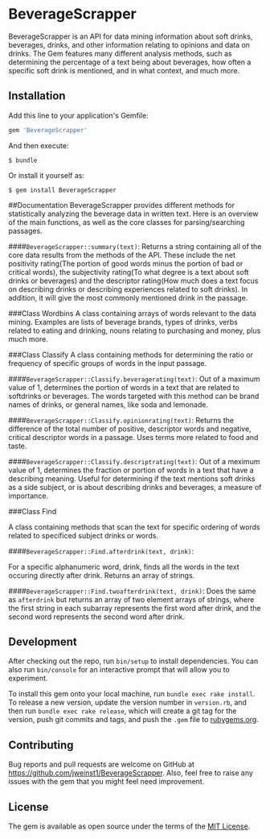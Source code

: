 # BeverageScrapper

BeverageScrapper is an API for data mining information about soft drinks, beverages, drinks, and other information relating to opinions and data on drinks.
The Gem features many different analysis methods, such as determining the percentage of a text being about beverages, how often a specific soft drink is mentioned, and in what context, and much more.

## Installation

Add this line to your application's Gemfile:

```ruby
gem 'BeverageScrapper'
```

And then execute:

    $ bundle

Or install it yourself as:

    $ gem install BeverageScrapper

##Documentation
BeverageScrapper provides different methods for statistically analyzing the beverage data in written text. Here is an overview of the main functions, as well as the core classes for parsing/searching passages.

####`BeverageScrapper::summary(text)`:
Returns a string containing all of the core data results from the methods of the API. These include the net positivity rating(The portion of good words minus the portion of bad or critical words), the subjectivity rating(To what degree is a text about soft drinks or beverages) and the descriptor rating(How much does a text focus on describing drinks or describing experiences related to soft drinks). In addition, it will give the most commonly mentioned drink in the passage.

###Class Wordbins
A class containing arrays of words relevant to the data mining. Examples are lists of beverage brands, types of drinks, verbs related to eating and drinking, nouns relating to purchasing and money, plus much more.

###Class Classify
A class containing methods for determining the ratio or frequency of specific groups of words in the input passage. 

####`BeverageScrapper::Classify.beveragerating(text)`:
Out of a maximum value of 1, determines the portion of words in a text that are related to softdrinks or beverages. The words targeted with this method can be brand names of drinks, or general names, like soda and lemonade.

####`BeverageScrapper::Classify.opinionrating(text)`:
Returns the difference of the total number of positive, descriptor words and negative, critical descriptor words in a passage. Uses terms more related to food and taste.

####`BeverageScrapper::Classify.descriptrating(text)`:
Out of a meximum value of 1, determines the fraction or portion of words in a text that have a describing meaning. Useful for determining if the text mentions soft drinks as a side subject, or is about describing drinks and beverages, a measure of importance.

###Class Find

A class containing methods that scan the text for specific ordering of words related to specificed subject drinks or words.

####`BeverageScrapper::Find.afterdrink(text, drink)`:

For a specific alphanumeric word, drink, finds all the words in the text occuring directly after drink. Returns an array of strings.

####`BeverageScrapper::Find.twoafterdrink(text, drink)`:
Does the same as `afterdrink` but returns an array of two element arrays of strings, where the first string in each subarray represents the first word after drink, and the second word represents the second word after drink.



## Development

After checking out the repo, run `bin/setup` to install dependencies. You can also run `bin/console` for an interactive prompt that will allow you to experiment.

To install this gem onto your local machine, run `bundle exec rake install`. To release a new version, update the version number in `version.rb`, and then run `bundle exec rake release`, which will create a git tag for the version, push git commits and tags, and push the `.gem` file to [rubygems.org](https://rubygems.org).

## Contributing

Bug reports and pull requests are welcome on GitHub at https://github.com/jweinst1/BeverageScrapper.
Also, feel free to raise any issues with the gem that you might feel need improvement.


## License

The gem is available as open source under the terms of the [MIT License](http://opensource.org/licenses/MIT).


